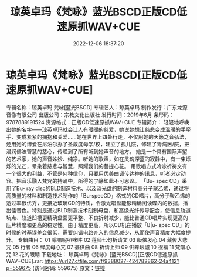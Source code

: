 ﻿---
title: 琼英卓玛《梵咏》蓝光BSCD正版CD低速原抓WAV+CUE
date: 2022-12-06 18:37:20
categories: WAV车载音乐、镜像
tags: 华语中文
---
# 琼英卓玛《梵咏》蓝光BSCD[正版CD低速原抓WAV+CUE]

专辑名称：琼英卓玛 梵咏[蓝光BSCD]
专辑艺人：琼英卓玛
制作发行：广东龙源音像有限公司
出版公司：宗教文化出版社
发行时间：2019年6月
条形码：9787889191524
资源格式：正版CD低速原抓WAV+CUE
专辑简介：
轻轻地呼唤出她的名字——琼英卓玛就会让人有暖暖的慈爱，她说她想让慈悲变成温暖的手牵手、变成紧紧的拥抱和关爱……她在世界上四处行走，不仅用她的天籁之音弘法，还用她的博爱在尼泊尔办了圣救度母学/校，建立了孤儿院，修建了肾病医/院，把浸润佛法智慧的慈心，传递到了所有听到她声音的地方。
她是一个具有国际声望的艺术家，她的声音姝妙、纯净。听她的歌声，如在灵魂深蓝的寂静中，有一束烁烁的光芒，晕染着慈悲与智慧，照耀我们的菩提心花。
用歌唱方式吟咏祈祷文有一个很大的利益，不管是何种信仰，只要用优美曲调传达神的讯息，听者必定动容。把音乐融入梵咒的持诵中，所得的宁静如此不可思议。
「Bu- spec CD」采用了Bu- ray
disc的BLD制造技术、以及蓝光盘的制造材料高分子聚乙烯，通过将高质量的材料和制造技术制作的「Bu-specCD」格式的CD唱片，高分子聚乙烯的透过率很优秀，更接近玻璃CD的特质，令激光唱盘能够精确阅读碟内的数据，播岀佳音色。特别是通过BLD制造技术刻制母盘，和高级光纤传导配合，使信息轨道坑点、轨道凹槽更精确盘面更平整、不良折射减少，能比普通CD唱片实现更高的压片精度和更高的稳定性。由于精度更高，所以CD机在播放「B|u-
spec CD」的时候的时基误差会很低，需要纠错电路介入的信息减少，从而使声音精度大幅度提升。
专辑曲目：
01 嗡嘛呢叭咪吽
02 莲师七句祈请文
03 皈依发心
04 藏传大悲咒
05 行者
06 绿度母心咒
07 荟供曲
08 祈请上师
09 供养坛城
10 祝福
11 梵唱心咒
12 花的眼睛
下载地址：
琼英卓玛《梵咏》[蓝光BSCD][正版CD低速原抓WAV+CUE].rar: https://url27.ctfile.com/f/9388027-424782862-24a412?p=559675
(访问密码: 559675)
原文：[链接](https://blog.sina.com.cn/s/blog_1647c7e76010310h7.html)